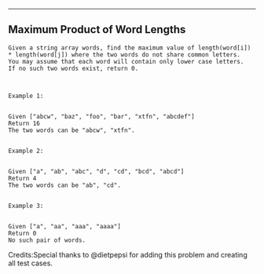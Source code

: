 

---

Maximum Product of Word Lengths 
---


    Given a string array words, find the maximum value of length(word[i]) * length(word[j]) where the two words do not share common letters.
    You may assume that each word will contain only lower case letters.
    If no such two words exist, return 0.



    Example 1:


    Given ["abcw", "baz", "foo", "bar", "xtfn", "abcdef"]
    Return 16
    The two words can be "abcw", "xtfn".


    Example 2:


    Given ["a", "ab", "abc", "d", "cd", "bcd", "abcd"]
    Return 4
    The two words can be "ab", "cd".


    Example 3:


    Given ["a", "aa", "aaa", "aaaa"]
    Return 0
    No such pair of words.    


Credits:Special thanks to @dietpepsi for adding this problem and creating all test cases.

